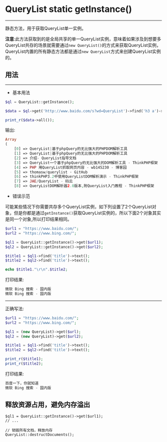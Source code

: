 # QueryList static getInstance()

---



静态方法，用于获取QueryList单一实例。

**注意**:此方法获取到的是全局共享的单一QueryList实例，意味着如果涉及到想要多QueryList共存的场景就需要通过`new QueryList()`的方式来获取QueryList实例，QueryList内置的所有静态方法都是通过`new QueryList`方式来创建QueryList实例的。

## 用法

---

- 基本用法

```php
$ql = QueryList::getInstance();

$data = $ql->get('http://www.baidu.com/s?wd=QueryList')->find('h3 a')->texts();

print_r($data->all());
```
输出:
```php
Array
(
    [0] => QueryList|基于phpQuery的无比强大的PHPDOM解析工具
    [1] => QueryList|基于phpQuery的无比强大的PHPDOM解析工具
    [2] => 介绍- QueryList指导文档
    [3] => QueryList一个基于phpQuery的无比强大的DOM解析工具 - ThinkPHP框架
    [4] => PHP 用QueryList抓取网页内容 - wb145230 - 博客园
    [5] => thomasw/querylist · GitHub
    [6] => thinkPHP3.2中使用QueryListDOM解析演示 - ThinkPHP框架
    [7] => JAE/QueryList - 码云
    [8] => QueryListDOM解析器2.0版本,附QueryList入门教程 - ThinkPHP框架


```

- 错误示范

可能某些情况下你需要共存多个QueryList实例，如下列设置了2个QueryList对象，但是你都是通过`getInstance()`获取QueryList实例的，所以下面2个对象其实是同一个对象,所以打印结果相同。
```php
$url1 = "https://www.baidu.com/";
$url2 = "https://www.bing.com/";

$ql1 = QueryList::getInstance()->get($url1);
$ql2 = QueryList::getInstance()->get($url2);

$title1 = $ql1->find('title')->text();
$title2 = $ql2->find('title')->text();

echo $title1."\r\n".$title2;
```
打印结果:
```php
微软 Bing 搜索 - 国内版
微软 Bing 搜索 - 国内版
```
---

正确写法:
```php
$url1 = "https://www.baidu.com/";
$url2 = "https://www.bing.com/";

$ql1 = (new QueryList)->get($url);
$ql2 = (new QueryList)->get($url2);

$title1 = $ql1->find('title')->text();
$title2 = $ql2->find('title')->text();

print_r($title1);
print_r($title2);
```
打印结果:
```php
百度一下，你就知道
微软 Bing 搜索 - 国内版
```
## 释放资源占用，避免内存溢出

```
$ql1 = QueryList::getInstance()->get($url1);
// ...

// 销毁所有文档，释放内存
QueryList::destructDocuments();
```
